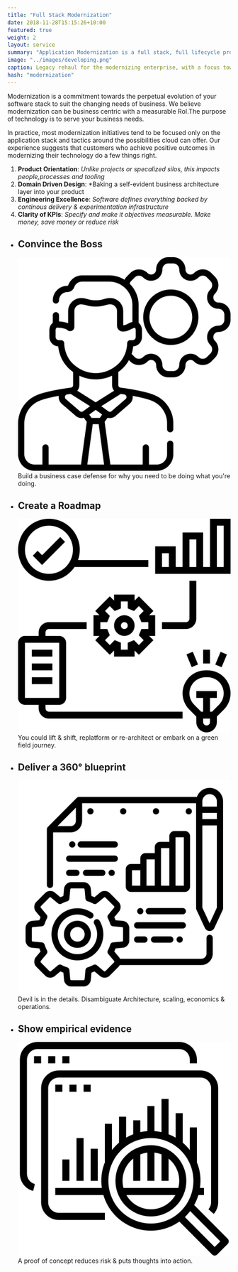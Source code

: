 ```yaml
---
title: "Full Stack Modernization"
date: 2018-11-28T15:15:26+10:00
featured: true
weight: 2
layout: service
summary: "Application Modernization is a full stack, full lifecycle problem requiring paradigm shifts across people, process & tooling. Platformatory brings the advance guard to make your team battle ready." 
image: "../images/developing.png"
caption: Legacy rehaul for the modernizing enterprise, with a focus towards the cloud
hash: "modernization"
---
```


Modernization is a commitment towards the perpetual evolution of your software stack to suit the changing needs of business. We believe modernization can be business centric with a measurable RoI.The purpose of technology is to serve your business needs.

In practice, most modernization initiatives tend to be focused only on the application stack and tactics around the possibilities cloud can offer. Our experience suggests that customers who achieve positive outcomes in modernizing their technology do a few things right.

1. **Product Orientation**: *Unlike projects or specalized silos, this impacts people,processes and tooling*
2. **Domain Driven Design**: *Baking a self-evident business architecture layer into your product
3. **Engineering Excellence**: *Software defines everything backed by continous delivery & experimentation infrastructure*
4. **Clarity of KPIs**: *Specify and make it objectives measurable. Make money, save money or reduce risk* 


* <div class="text-center platform-strategy"><h2 >Convince the Boss</h2><span class="icon-serv py-2"><img src="../images/icons/management.png" /></span> Build a business case defense for why you need to be doing what you're doing.</div>
* <div class="text-center platform-strategy"><h2 >Create a Roadmap</h2><span class="icon-serv py-2"><img src="../images/icons/roadmap.png" /></span> You could lift & shift, replatform or re-architect or embark on a green field journey. </div>
* <div class="text-center platform-strategy"><h2 >Deliver a 360° blueprint</h2><span class="icon-serv py-2"><img src="../images/icons/project-management.png" /></span>  Devil is in the details. Disambiguate Architecture, scaling, economics & operations.</div>
* <div class="text-center platform-strategy"><h2 >Show empirical evidence</h2><span class="icon-serv py-2"><img src="../images/icons/data.png" /></span> A proof of concept reduces risk & puts thoughts into action.</div>
